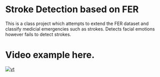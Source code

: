 # Stroke Detection based on FER

This is a class project which attempts to extend the FER dataset and classify medicial emergencies such as strokes. Detects facial emotions however fails to detect strokes.

# Video example here.

[![yt](https://img.youtube.com/vi/0AJlRQ2g8Fg/0.jpg)](https://www.youtube.com/watch?v=0AJlRQ2g8Fg)

